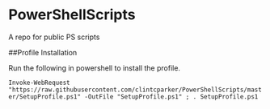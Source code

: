 # PowerShellScripts
A repo for public PS scripts


##Profile Installation

Run the following in powershell to install the profile.

`Invoke-WebRequest "https://raw.githubusercontent.com/clintcparker/PowerShellScripts/master/SetupProfile.ps1" -OutFile "SetupProfile.ps1" ; . SetupProfile.ps1`
